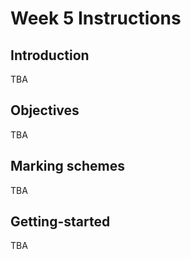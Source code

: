 # Week 5 Instructions

## Introduction
TBA

## Objectives
TBA

## Marking schemes
TBA

## Getting-started
TBA
